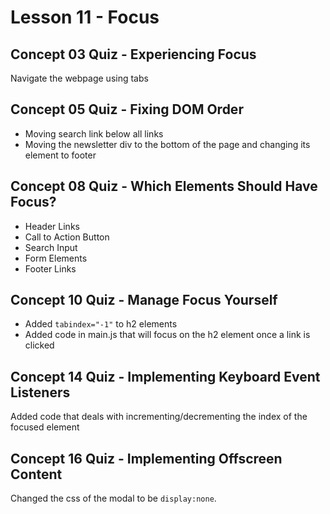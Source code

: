 # Lesson 11 - Focus

## Concept 03 Quiz - Experiencing Focus
Navigate the webpage using tabs

## Concept 05 Quiz - Fixing DOM Order
- Moving search link below all links
- Moving the newsletter div to the bottom of the page and changing its element to footer

## Concept 08 Quiz - Which Elements Should Have Focus?
- Header Links
- Call to Action Button
- Search Input
- Form Elements
- Footer Links

## Concept 10 Quiz - Manage Focus Yourself
- Added `tabindex="-1"` to h2 elements
- Added code in main.js that will focus on the h2 element once a link is clicked

## Concept 14 Quiz - Implementing Keyboard Event Listeners

Added code that deals with incrementing/decrementing the index of the focused element

## Concept 16 Quiz - Implementing Offscreen Content

Changed the css of the modal to be `display:none`.